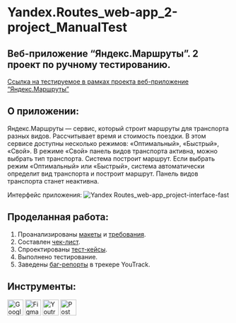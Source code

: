 # Yandex.Routes_web-app_2-project_ManualTest
## Веб-приложение “Яндекс.Маршруты”. 2 проект по ручному тестированию.
[Ссылка на тестируемое в рамках проекта веб-приложение “Яндекс.Маршруты”](https://qa-routes.praktikum-services.ru/)

## О приложении:
Яндекс.Маршруты — сервис, который строит маршруты для транспорта разных видов. Рассчитывает время и стоимость поездки.
В этом сервисе доступны несколько режимов: «Оптимальный», «Быстрый», «Свой».
В режиме «Свой» панель видов транспорта активна, можно выбрать тип транспорта. Система построит маршрут.
Если выбрать режим «Оптимальный» или «Быстрый», система автоматически определит вид транспорта и построит маршрут. Панель видов транспорта станет неактивна.

Интерфейс приложения:
![Yandex Routes_web-app_project-interface-fast](https://github.com/user-attachments/assets/c9748eb3-e1bc-4147-9cee-57cebee28df5)

## Проделанная работа:
1. Проанализированы [макеты](https://www.figma.com/design/42mNwme0cBfZwNZUIcN1mh/%D0%AF%D0%BD%D0%B4%D0%B5%D0%BA%D1%81.%D0%9C%D0%B0%D1%80%D1%88%D1%80%D1%83%D1%82%D1%8B) и [требования](https://praktikum.notion.site/07f02ccc272e494db6501def032e9258).
2. Составлен [чек-лист](https://docs.google.com/spreadsheets/d/18UDryIw2EOs3R3i4NT2y_thySNl6DHnnP2XPEaKaD9c/edit?usp=sharing).
3. Спроектированы [тест-кейсы](https://docs.google.com/spreadsheets/d/1s19nlok8vWhrddnNOzefa2p1P2dmp1p8wGW-w0n9gjg/edit?usp=sharing).
4. Выполнено тестирование.
5. Заведены [баг-репорты](https://veronivan.youtrack.cloud/issues?q=tag:%20%7BProject%202%7D) в трекере YouTrack.

## Инструменты:
<p align="left"> 
  <a href="https://docs.google.com/" target="_blank" rel="noreferrer"><img src="https://w7.pngwing.com/pngs/240/1015/png-transparent-g-suite-google-docs-google-angle-rectangle-logo.png" width="36" height="36" alt="Google Sheets" /></a>
  <a href="https://www.figma.com/" target="_blank" rel="noreferrer"><img src="https://raw.githubusercontent.com/danielcranney/readme-generator/main/public/icons/skills/figma-colored.svg" width="36" height="36" alt="Figma" /></a>
  <a href="https://www.jetbrains.com/youtrack/" target="_blank" rel="noreferrer"><img src="https://upload.wikimedia.org/wikipedia/commons/9/95/YouTrack_Icon.png" width="36" height="36" alt="Youtrack" /></a>
 <a href="https://www.postman.com/" target="_blank" rel="noreferrer"><img src="https://seeklogo.com/images/P/postman-logo-0087CA0D15-seeklogo.com.png" title="postman" width="36" height="36" alt="Postman" /></a>
</p> 
